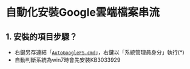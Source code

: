 # 自動化安裝Google雲端檔案串流
## 1. 安裝的項目步驟？
- 右鍵另存連結「[`AutoGoogleFS.cmd`](https://raw.githubusercontent.com/ghostfox369/AutoGoogleFS/master/AutoGoogleFS.cmd)」，右鍵以「系統管理員身分」執行(*)
- 自動判斷系統為win7時會先安裝KB3033929
